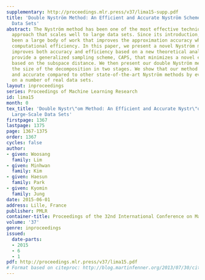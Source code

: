 ```yaml
---
supplementary: http://proceedings.mlr.press/v37/lima15-supp.pdf
title: 'Double Nyström Method: An Efficient and Accurate Nyström Scheme for Large-Scale
  Data Sets'
abstract: The Nyström method has been one of the most effective techniques for kernel-based
  approach that scales well to large data sets. Since its introduction, there has
  been a large body of work that improves the approximation accuracy while maintaining
  computational efficiency. In this paper, we present a novel Nyström method that
  improves both accuracy and efficiency based on a new theoretical analysis. We first
  provide a generalized sampling scheme, CAPS, that minimizes a novel error bound
  based on the subspace distance. We then present our double Nyström method that reduces
  the size of the decomposition in two stages. We show that our method is highly efficient
  and accurate compared to other state-of-the-art Nyström methods by evaluating them
  on a number of real data sets.
layout: inproceedings
series: Proceedings of Machine Learning Research
id: lima15
month: 0
tex_title: 'Double Nystr\"om Method: An Efficient and Accurate Nystr\"om Scheme for
  Large-Scale Data Sets'
firstpage: 1367
lastpage: 1375
page: 1367-1375
order: 1367
cycles: false
author:
- given: Woosang
  family: Lim
- given: Minhwan
  family: Kim
- given: Haesun
  family: Park
- given: Kyomin
  family: Jung
date: 2015-06-01
address: Lille, France
publisher: PMLR
container-title: Proceedings of the 32nd International Conference on Machine Learning
volume: '37'
genre: inproceedings
issued:
  date-parts:
  - 2015
  - 6
  - 1
pdf: http://proceedings.mlr.press/v37/lima15.pdf
# Format based on citeproc: http://blog.martinfenner.org/2013/07/30/citeproc-yaml-for-bibliographies/
---
```


